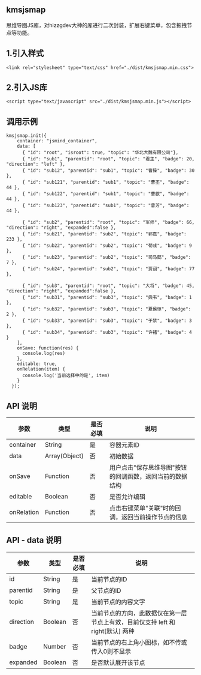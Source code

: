 ## kmsjsmap
思维导图JS库，对hizzgdev大神的库进行二次封装，扩展右键菜单，包含拖拽节点等功能。


## 1.引入样式
```
<link rel="stylesheet" type="text/css" href="./dist/kmsjsmap.min.css">
```

## 2.引入JS库
```
<script type="text/javascript" src="./dist/kmsjsmap.min.js"></script>
```


## 调用示例
```
kmsjsmap.init({
    container: "jsmind_container",
    data: [
      { "id": "root", "isroot": true, "topic": "华北大魏有限公司"},
      { "id": "sub1", "parentid": "root", "topic": "君主", "badge": 20, "direction": "left" },
      { "id": "sub12", "parentid": "sub1", "topic": "曹操", "badge": 30 },
      { "id": "sub121", "parentid": "sub1", "topic": "曹丕", "badge": 44 },
      { "id": "sub122", "parentid": "sub1", "topic": "曹叡", "badge": 44 },
      { "id": "sub123", "parentid": "sub1", "topic": "曹芳", "badge": 44 },

      { "id": "sub2", "parentid": "root", "topic": "军师", "badge": 66, "direction": "right", "expanded":false },
      { "id": "sub21", "parentid": "sub2", "topic": "郭嘉", "badge": 233 },
      { "id": "sub22", "parentid": "sub2", "topic": "荀彧", "badge": 9 },
      { "id": "sub23", "parentid": "sub2", "topic": "司马懿", "badge": 7 },
      { "id": "sub24", "parentid": "sub2", "topic": "贾诩", "badge": 77 },

      { "id": "sub3", "parentid": "root", "topic": "大将", "badge": 45, "direction": "right", "expanded":false },
      { "id": "sub31", "parentid": "sub3", "topic": "典韦", "badge": 1 },
      { "id": "sub32", "parentid": "sub3", "topic": "夏侯惇", "badge": 2 },
      { "id": "sub33", "parentid": "sub3", "topic": "于禁", "badge": 3 },
      { "id": "sub34", "parentid": "sub3", "topic": "许褚", "badge": 4 }
    ],
    onSave: function(res) {
      console.log(res)
    },
    editable: true,
    onRelation(item) {
      console.log('当前选择中的是', item)
    }
  });
```

## API 说明

参数 | 类型 | 是否必填 | 说明
-----  | ---- | -------- | -----
container | String | 是  | 容器元素ID
data | Array(Object) | 否  | 初始数据
onSave | Function | 否 | 用户点击"保存思维导图"按钮的回调函数，返回当前的数据结构
editable | Boolean | 否 | 是否允许编辑
onRelation | Function | 否 | 点击右键菜单"关联"时的回调，返回当前操作节点的信息

## API - data 说明
参数 | 类型 | 是否必填 | 说明
-----  | ---- | -------- | -----
id | String | 是  | 当前节点的ID
parentid | String | 是 | 父节点的ID
topic | String | 是 | 当前节点的内容文字
direction | Boolean | 否 | 当前节点的方向，此数据仅在第一层节点上有效，目前仅支持 left 和 right[默认] 两种
badge | Number | 否 | 当前节点的右上角小图标，如不传或传入0则不显示
expanded | Boolean | 否 | 是否默认展开该节点